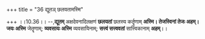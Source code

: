 +++
title = "36 द्यूतञ् छलयतामस्मि"

+++
।।10.36।। --,**द्यूतम्** अक्षदेवनादिलक्षणं **छलयतां** छलस्य कर्तॄणाम्
**अस्मि। तेजस्विनां तेजः अहम्। जयः अस्मि** जेतॄणाम्; **व्यवसायः अस्मि**
व्यवसायिनाम्; **सत्त्वं सत्त्ववतां** सात्त्विकानाम् **अहम्**।।
